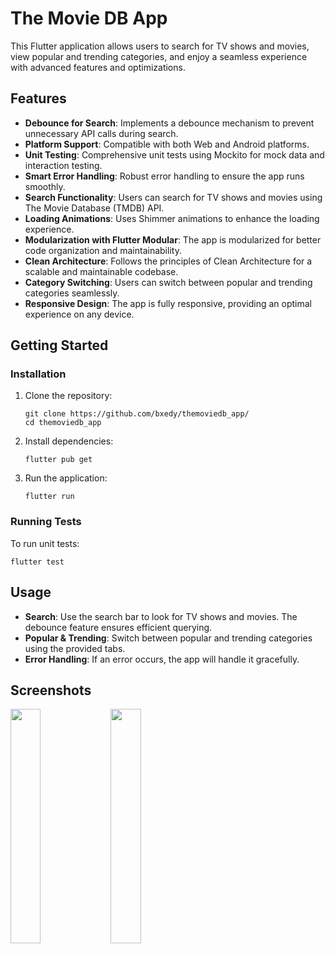 <!DOCTYPE html>
<html lang="en">
<head>
  <meta charset="UTF-8">
  <meta name="viewport" content="width=device-width, initial-scale=1.0">
  <title>The Movie DB App</title>
</head>
<body>

<h1>The Movie DB App</h1>

<p>This Flutter application allows users to search for TV shows and movies, view popular and trending categories, and enjoy a seamless experience with advanced features and optimizations.</p>

<h2>Features</h2>
<ul>
  <li><strong>Debounce for Search</strong>: Implements a debounce mechanism to prevent unnecessary API calls during search.</li>
  <li><strong>Platform Support</strong>: Compatible with both Web and Android platforms.</li>
  <li><strong>Unit Testing</strong>: Comprehensive unit tests using Mockito for mock data and interaction testing.</li>
  <li><strong>Smart Error Handling</strong>: Robust error handling to ensure the app runs smoothly.</li>
  <li><strong>Search Functionality</strong>: Users can search for TV shows and movies using The Movie Database (TMDB) API.</li>
  <li><strong>Loading Animations</strong>: Uses Shimmer animations to enhance the loading experience.</li>
  <li><strong>Modularization with Flutter Modular</strong>: The app is modularized for better code organization and maintainability.</li>
  <li><strong>Clean Architecture</strong>: Follows the principles of Clean Architecture for a scalable and maintainable codebase.</li>
  <li><strong>Category Switching</strong>: Users can switch between popular and trending categories seamlessly.</li>
  <li><strong>Responsive Design</strong>: The app is fully responsive, providing an optimal experience on any device.</li>
</ul>

<h2>Getting Started</h2>

<h3>Installation</h3>
<ol>
  <li>Clone the repository:
    <pre><code>git clone https://github.com/bxedy/themoviedb_app/
cd themoviedb_app</code></pre>
  </li>
  <li>Install dependencies:
    <pre><code>flutter pub get</code></pre>
  </li>
  <li>Run the application:
    <pre><code>flutter run</code></pre>
  </li>
</ol>

<h3>Running Tests</h3>
<p>To run unit tests:</p>
<pre><code>flutter test</code></pre>

<h2>Usage</h2>
<ul>
  <li><strong>Search</strong>: Use the search bar to look for TV shows and movies. The debounce feature ensures efficient querying.</li>
  <li><strong>Popular & Trending</strong>: Switch between popular and trending categories using the provided tabs.</li>
  <li><strong>Error Handling</strong>: If an error occurs, the app will handle it gracefully.</li>
</ul>

<h2>Screenshots</h2>
<img src="https://github.com/bxedy/themoviedb_app/assets/86973277/eb4dd772-c78f-490b-aca0-96a9c2a40f58.gif" width="31%">
<img src="https://github.com/bxedy/themoviedb_app/assets/86973277/6ce9cfaf-295b-49f1-9278-2bd8dac57c2c.gif" width="31%">

</html>
